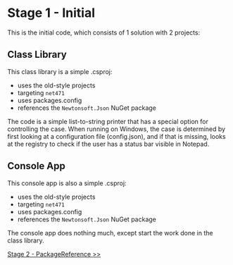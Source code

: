 # Stage 1 - Initial

This is the initial code, which consists of 1 solution with 2 projects:

## Class Library

This class library is a simple .csproj:
- uses the old-style projects
- targeting `net471`
- uses packages.config
- references the `Newtonsoft.Json` NuGet package

The code is a simple list-to-string printer that has a special option for
controlling the case. When running on Windows, the case is determined by
first looking at a configuration file (config.json), and if that is missing,
looks at the registry to check if the user has a status bar visible in
Notepad.

## Console App

This console app is also a simple .csproj:
- uses the old-style projects
- targeting `net471`
- uses packages.config
- references the `Newtonsoft.Json` NuGet package

The console app does nothing much, except start the work done in the class
library.

[Stage 2 - PackageReference >>](../Stage%202%20-%20PackageReference)
